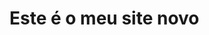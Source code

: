<html>
  <head>
    <title>Site de Kaua Wenderson</title>
  </head>
  <body>
    <h1> Este é o meu site novo </h1>
  </br>
    <p/este e um exemplo de paragrafo.</p>
    <p/este e outro paragrafo ã</p>
  </body>
</html>
